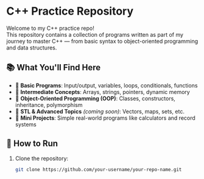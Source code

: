 # C++ Practice Repository

Welcome to my C++ practice repo!  
This repository contains a collection of programs written as part of my journey to master C++ — from basic syntax to object-oriented programming and data structures.

## 📚 What You'll Find Here

- 🔹 **Basic Programs**: Input/output, variables, loops, conditionals, functions
- 🔹 **Intermediate Concepts**: Arrays, strings, pointers, dynamic memory
- 🔹 **Object-Oriented Programming (OOP)**: Classes, constructors, inheritance, polymorphism
- 🔹 **STL & Advanced Topics** *(coming soon)*: Vectors, maps, sets, etc.
- 🔹 **Mini Projects**: Simple real-world programs like calculators and record systems

## 🚀 How to Run

1. Clone the repository:
   ```bash
   git clone https://github.com/your-username/your-repo-name.git

